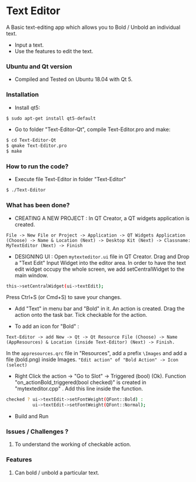 # Text Editor

A Basic text-editing app which allows you to  Bold / Unbold an individual text.

  - Input a text.
  - Use the features to edit the text.

### Ubuntu and Qt version

  - Compiled and Tested on Ubuntu 18.04 with Qt 5.

### Installation
* Install qt5:
```sh
$ sudo apt-get install qt5-default
```
* Go to folder "Text-Editor-Qt", compile Text-Editor.pro and make:
```sh
$ cd Text-Editor-Qt
$ qmake Text-Editor.pro
$ make
```

### How to run the code?

* Execute file Text-Editor in folder "Text-Editor"
```sh
$ ./Text-Editor
```

### What has been done?

* CREATING A NEW PROJECT : 
In QT Creator, a QT widgets application is created.

`File -> New File or Project -> Application -> QT Widgets Application (Choose) -> Name & Location (Next) -> Desktop Kit (Next) -> Classname: MyTextEditor (Next) -> Finish`

* DESIGNING UI : 
Open `mytexteditor.ui` file in QT Creator. Drag and Drop a "Text Edit" Input Widget into the editor area. In order to have the text edit widget occupy the whole screen, we add setCentralWidget to the main window.

```sh
this->setCentralWidget(ui->textEdit);
```
Press Ctrl+S (or Cmd+S) to save your changes.

* Add "Text" in menu bar and "Bold" in it. An action is created. Drag the action onto the task bar. Tick checkable for the action.

* To add an icon for "Bold" : 

``Text-Editor -> add New -> Qt -> Qt Resource File (Choose) -> Name (AppResources) & Location (inside Text-Editor) (Next) -> Finish.``

In the `appresources.qrc` file in "Resources", add a prefix `\Images` and add a file (bold.png) inside Images.
``"Edit action" of "Bold Action" -> Icon (select)``

* Right Click the action -> "Go to Slot" -> Triggered (bool) (Ok). Function "on_actionBold_triggered(bool checked)" is created in "mytexteditor.cpp" . Add this line inside the function. 

```sh
checked ? ui->textEdit->setFontWeight(QFont::Bold) :
          ui->textEdit->setFontWeight(QFont::Normal);
```
 
* Build and Run

### Issues / Challenges ? 

1. To understand the working of checkable action.

### Features 

1. Can bold / unbold a particular text.
